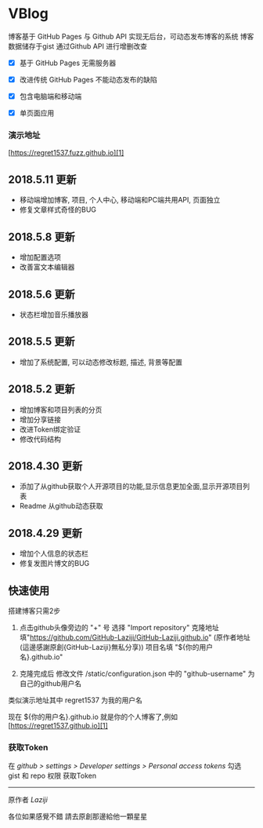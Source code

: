 # VBlog

博客基于 GitHub Pages 与 Github API 实现无后台，可动态发布博客的系统
博客数据储存于gist 通过Github API 进行增删改查

- [x] 基于 GitHub Pages 无需服务器
- [x] 改进传统 GitHub Pages 不能动态发布的缺陷
- [x] 包含电脑端和移动端
- [x] 单页面应用


### 演示地址
[https://regret1537.fuzz.github.io][1]


## 2018.5.11 更新
- 移动端增加博客, 项目, 个人中心, 移动端和PC端共用API, 页面独立 
- 修复文章样式奇怪的BUG

## 2018.5.8 更新
- 增加配置选项
- 改善富文本编辑器


## 2018.5.6 更新
- 状态栏增加音乐播放器

## 2018.5.5 更新
- 增加了系统配置, 可以动态修改标题, 描述, 背景等配置 

## 2018.5.2 更新
- 增加博客和项目列表的分页 
- 增加分享链接 
- 改进Token绑定验证 
- 修改代码结构 


## 2018.4.30 更新
- 添加了从github获取个人开源项目的功能,显示信息更加全面,显示开源项目列表
- Readme 从github动态获取

## 2018.4.29 更新
- 增加个人信息的状态栏
- 修复发图片博文的BUG 

## 快速使用
搭建博客只需2步
1. 点击github头像旁边的 "+" 号 选择 "Import repository" 克隆地址填"https://github.com/GitHub-Laziji/GitHub-Laziji.github.io" (原作者地址(這邊感謝原創{GitHub-Laziji}無私分享)) 项目名填 "${你的用户名}.github.io" 

2. 克隆完成后 修改文件 /static/configuration.json 中的 "github-username" 为自己的github用户名


类似演示地址其中 regret1537 为我的用户名


现在 ${你的用户名}.github.io 就是你的个人博客了,例如[https://regret1537.github.io][1]

### 获取Token

在 *github > settings > Developer settings > Personal access tokens*  勾选 gist 和 repo 权限 获取Token


------


原作者 *Laziji*

各位如果感覺不錯 請去原創那邊給他一顆星星

  [1]: https://github-laziji.github.io
  [2]: https://github.com/GitHub-Laziji/GitHub-Laziji.github.io
  [3]: https://github.com/GitHub-Laziji/vblog
